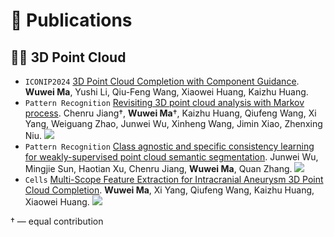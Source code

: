 
# 📝 Publications 
## 🧑‍🎨 3D Point Cloud
- `ICONIP2024` [3D Point Cloud Completion with Component Guidance](https://scholar.xjtlu.edu.cn/en/publications/3d-point-cloud-completion-with-component-guidance). **Wuwei Ma**, Yushi Li, Qiu-Feng Wang, Xiaowei Huang, Kaizhu Huang.
- `Pattern Recognition` [Revisiting 3D point cloud analysis with Markov process](https://www.sciencedirect.com/science/article/abs/pii/S0031320324007489). Chenru Jiang†, **Wuwei Ma**†, Kaizhu Huang, Qiufeng Wang, Xi Yang, Weiguang Zhao, Junwei Wu, Xinheng Wang, Jimin Xiao, Zhenxing Niu. [![](https://img.shields.io/github/stars/ssr0512/Markov-Process-Analysis-on-Point-Cloud?style=social&label=Code+Stars)](https://github.com/ssr0512/Markov-Process-Analysis-on-Point-Cloud)
- `Pattern Recognition` [Class agnostic and specific consistency learning for weakly-supervised point cloud semantic segmentation](https://www.sciencedirect.com/science/article/abs/pii/S0031320324008185). Junwei Wu, Mingjie Sun, Haotian Xu, Chenru Jiang, **Wuwei Ma**, Quan Zhang.  [![](https://img.shields.io/github/stars/jasonwjw/CASC?style=social&label=Code+Stars)](https://github.com/jasonwjw/CASC)
- `Cells` [Multi-Scope Feature Extraction for Intracranial Aneurysm 3D Point Cloud Completion](https://www.mdpi.com/2073-4409/11/24/4107). **Wuwei Ma**, Xi Yang, Qiufeng Wang, Kaizhu Huang, Xiaowei Huang. [![](https://img.shields.io/github/stars/Margaretya/IntrACompletion?style=social&label=Code+Stars)](https://github.com/Margaretya/IntrACompletion)
  
† — equal contribution
